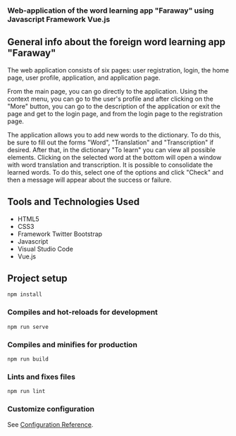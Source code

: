 
### Web-application of the word learning app "Faraway" using Javascript Framework Vue.js

## General info about the foreign word learning app "Faraway"

The web application consists of six pages: user registration, login, the home page, user profile, application, and application page.

From the main page, you can go directly to the application. Using the context menu, you can go to the user's profile and after clicking on the "More" button, you can go to the description of the application or exit the page and get to the login page, and from the login page to the registration page.

The application allows you to add new words to the dictionary. To do this, be sure to fill out the forms "Word", "Translation" and "Transcription" if desired. After that, in the dictionary "To learn" you can view all possible elements. Clicking on the selected word at the bottom will open a window with word translation and transcription. It is possible to consolidate the learned words. To do this, select one of the options and click "Check" and then a message will appear about the success or failure.

## Tools and Technologies Used

* HTML5
* CSS3
* Framework Twitter Bootstrap
* Javascript
* Visual Studio Code
* Vue.js

## Project setup
```
npm install
```

### Compiles and hot-reloads for development
```
npm run serve
```

### Compiles and minifies for production
```
npm run build
```

### Lints and fixes files
```
npm run lint
```

### Customize configuration
See [Configuration Reference](https://cli.vuejs.org/config/).

